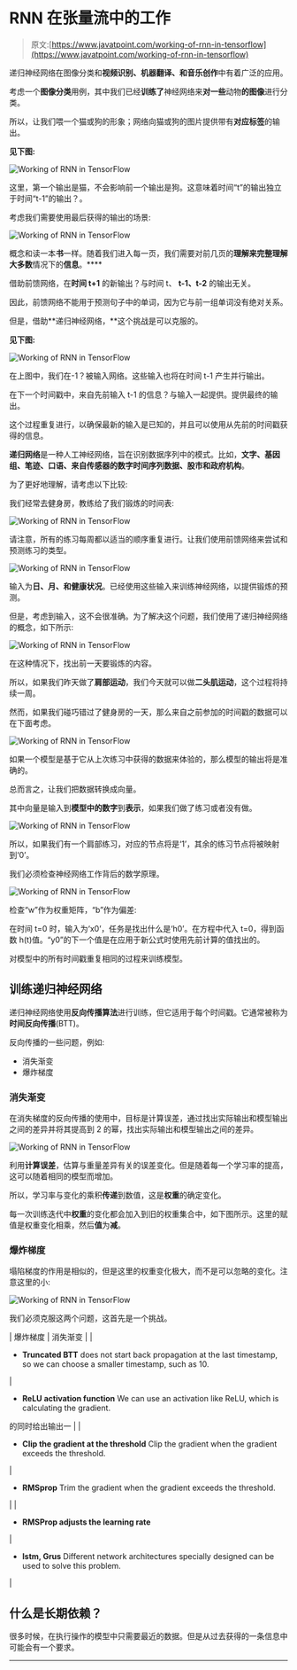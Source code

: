 # RNN 在张量流中的工作

> 原文:[https://www.javatpoint.com/working-of-rnn-in-tensorflow](https://www.javatpoint.com/working-of-rnn-in-tensorflow)

递归神经网络在图像分类和**视频识别、机器翻译、**和**音乐创作**中有着广泛的应用。

考虑一个**图像分类**用例，其中我们已经**训练了**神经网络来**对一些**动物**的图像**进行分类。

所以，让我们喂一个猫或狗的形象；网络向猫或狗的图片提供带有**对应标签**的输出。

**见下图:**

![Working of RNN in TensorFlow](../Images/54bdace961a2e471fe529ec1ce7e219c.png)

这里，第一个输出是猫，不会影响前一个输出是狗。这意味着时间“t”的输出独立于时间“t-1”的输出？。

考虑我们需要使用最后获得的输出的场景:

![Working of RNN in TensorFlow](../Images/d23e932a9fbeadf584120a98c079cfe1.png)

概念和读一本**书**一样。随着我们进入每一页，我们需要对前几页的**理解来完整理解大多数**情况下的**信息**。****

借助前馈网络，在**时间 t+1** 的新输出？与时间 t、 **t-1、t-2** 的输出无关。

因此，前馈网络不能用于预测句子中的单词，因为它与前一组单词没有绝对关系。

但是，借助**递归神经网络，**这个挑战是可以克服的。

**见下图:**

![Working of RNN in TensorFlow](../Images/8f0068fbdee4cff682cf3c9113b85054.png)

在上图中，我们在-1？被输入网络。这些输入也将在时间 t-1 产生并行输出。

在下一个时间戳中，来自先前输入 t-1 的信息？与输入一起提供。提供最终的输出。

这个过程重复进行，以确保最新的输入是已知的，并且可以使用从先前的时间戳获得的信息。

**递归网络**是一种人工神经网络，旨在识别数据序列中的模式。比如，**文字、基因组、笔迹、**口语、来自**传感器的数字时间序列数据、**股市和**政府机构**。

为了更好地理解，请考虑以下比较:

我们经常去健身房，教练给了我们锻炼的时间表:

![Working of RNN in TensorFlow](../Images/eb20e1b5a48461f6de6908494b651218.png)

请注意，所有的练习每周都以适当的顺序重复进行。让我们使用前馈网络来尝试和预测练习的类型。

![Working of RNN in TensorFlow](../Images/a71675a5295d9976e0c7bc8cd31e0c95.png)

输入为**日、月、**和**健康状况**。已经使用这些输入来训练神经网络，以提供锻炼的预测。

但是，考虑到输入，这不会很准确。为了解决这个问题，我们使用了递归神经网络的概念，如下所示:

![Working of RNN in TensorFlow](../Images/f64403763bfa6c081f0afba573bcb12c.png)

在这种情况下，找出前一天要锻炼的内容。

所以，如果我们昨天做了**肩部运动**，我们今天就可以做**二头肌运动**，这个过程将持续一周。

然而，如果我们碰巧错过了健身房的一天，那么来自之前参加的时间戳的数据可以在下面考虑。

![Working of RNN in TensorFlow](../Images/1d3b58603adf8da67a3e22444d838067.png)

如果一个模型是基于它从上次练习中获得的数据来体验的，那么模型的输出将是准确的。

总而言之，让我们把数据转换成向量。

其中向量是输入到**模型中的数字**到**表示**，如果我们做了练习或者没有做。

![Working of RNN in TensorFlow](../Images/44028049b590c3041bff732d66c5ef68.png)

所以，如果我们有一个肩部练习，对应的节点将是‘1’，其余的练习节点将被映射到‘0’。

我们必须检查神经网络工作背后的数学原理。

![Working of RNN in TensorFlow](../Images/40188415a8c05cceb5a5ff7f1fac3ee4.png)

检查“w”作为权重矩阵，“b”作为偏差:

在时间 t=0 时，输入为‘x0’，任务是找出什么是‘h0’。在方程中代入 t=0，得到函数 h(t)值。“y0”的下一个值是在应用于新公式时使用先前计算的值找出的。

对模型中的所有时间戳重复相同的过程来训练模型。

## 训练递归神经网络

递归神经网络使用**反向传播算法**进行训练，但它适用于每个时间戳。它通常被称为**时间反向传播**(BTT)。

反向传播的一些问题，例如:

*   消失渐变
*   爆炸梯度

### 消失渐变

在消失梯度的反向传播的使用中，目标是计算误差，通过找出实际输出和模型输出之间的差异并将其提高到 2 的幂，找出实际输出和模型输出之间的差异。

![Working of RNN in TensorFlow](../Images/5620332924287c71a527ce771bad769a.png)

利用**计算误差**，估算与重量差异有关的误差变化。但是随着每一个学习率的提高，这可以随着相同的模型而增加。

所以，学习率与变化的乘积**传递**到数值，这是**权重**的确定变化。

每一次训练迭代中**权重**的变化都会加入到旧的权重集合中，如下图所示。这里的赋值是权重变化相乘，然后**值**为**减**。

### 爆炸梯度

塌陷梯度的作用是相似的，但是这里的权重变化极大，而不是可以忽略的变化。注意这里的小:

![Working of RNN in TensorFlow](../Images/7b27c900dd6f28b6f062fd1f3cc6920a.png)

我们必须克服这两个问题，这首先是一个挑战。

| 爆炸梯度 | 消失渐变 |
| 

*   **Truncated BTT** does not start back propagation at the last timestamp, so we can choose a smaller timestamp, such as 10.

 | 

*   **ReLU activation function**
    We can use an activation like ReLU, which is calculating the gradient.

的同时给出输出一 |
| 

*   **Clip the gradient at the threshold**
    Clip the gradient when the gradient exceeds the threshold.

 | 

*   **RMSprop**
    Trim the gradient when the gradient exceeds the threshold.

 |
| 

*   **RMSProp adjusts the learning rate**

 | 

*   **lstm, Grus**
    Different network architectures specially designed can be used to solve this problem.

 |

## 什么是长期依赖？

很多时候，在执行操作的模型中只需要最近的数据。但是从过去获得的一条信息中可能会有一个要求。

* * *